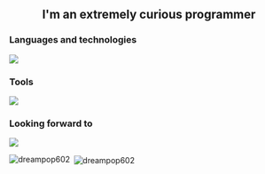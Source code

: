 <h2 align="center">I'm an extremely curious programmer</h2>
<h3 align="left">Languages and technologies</h3>
<p align="left">
      <img src="https://skillicons.dev/icons?i=git,github,linux,npm" />
</p>

<h3 align="left">Tools</h3>
<p align="left">
      <img src="https://skillicons.dev/icons?i=vscode,windows,discord," />
</p>

<h3 align="left">Looking forward to</h3>
<p align="left">
            <img src="https://skillicons.dev/icons?i=html,css,js,vue,htmx,php,laravel,mysql,nodejs,bootstrap,react,powershell,cs,dotnet"/>
</p>
<p><img align="left" src="https://github-readme-stats.vercel.app/api/top-langs?username=dreampop602&show_icons=true&locale=en&layout=compact" alt="dreampop602" /></p>

<p>&nbsp;<img align="center" src="https://github-readme-stats.vercel.app/api?username=dreampop602&show_icons=true&locale=en" alt="dreampop602" /></p>
